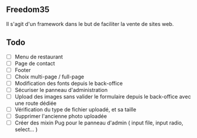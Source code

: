 ## Freedom35

Il s'agit d'un framework dans le but de faciliter la vente de sites web.

## Todo

- [ ] Menu de restaurant
- [ ] Page de contact
- [ ] Footer
- [ ] Choix multi-page / full-page
- [ ] Modification des fonts depuis le back-office
- [ ] Sécuriser le panneau d'administration
- [ ] Upload des images sans valider le formulaire depuis le back-office avec une route dédiée
- [ ] Vérification du type de fichier uploadé, et sa taille
- [ ] Supprimer l'ancienne photo uploadée
- [ ] Créer des mixin Pug pour le panneau d'admin ( input file, input radio, select... )

